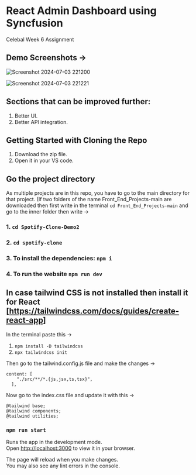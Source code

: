 # React Admin Dashboard using Syncfusion

Celebal Week 6 Assignment 

## Demo Screenshots -> 


![Screenshot 2024-07-03 221200](https://github.com/00Pratik-Biswas00/Front_End_Projects/assets/114896796/f5395ee9-556e-433b-859d-bfd762b3e433)

![Screenshot 2024-07-03 221221](https://github.com/00Pratik-Biswas00/Front_End_Projects/assets/114896796/e12023eb-c263-4417-a487-3e22c15f7231)


## Sections that can be improved further:

1. Better UI.
2. Better API integration.

## Getting Started with Cloning the Repo

1. Download the zip file.
1. Open it in your VS code. 

## Go the project directory 

As multiple projects are in this repo, you have to go to the main directory for that project. (If two folders of the name Front_End_Projects-main are downloaded then first write in the terminal `cd Front_End_Projects-main` and go to the inner folder then  write ->

### 1. `cd Spotify-Clone-Demo2`

### 2. `cd spotify-clone`

### 3. To install the dependencies: `npm i`

### 4. To run the website `npm run dev`

## In case tailwind CSS is not installed then install it for React [https://tailwindcss.com/docs/guides/create-react-app]

In the terminal paste this ->

1. `npm install -D tailwindcss`
2. `npx tailwindcss init`

Then go to the tailwind.config.js file and make the changes ->

```
content: [
    "./src/**/*.{js,jsx,ts,tsx}",
  ],
```

Now go to the index.css file and update it with this ->

```
@tailwind base;
@tailwind components;
@tailwind utilities;
```

### `npm run start`

Runs the app in the development mode.\
Open [http://localhost:3000](http://localhost:3000) to view it in your browser.

The page will reload when you make changes.\
You may also see any lint errors in the console.

